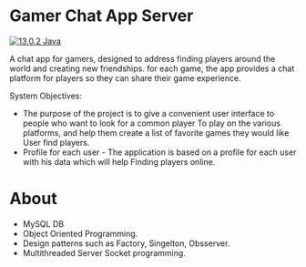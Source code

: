 # Gamer Chat App Server

[![13.0.2 Java](https://img.shields.io/badge/Java-13.0.2-blue.svg)](https://opensource.org/licenses/)


A chat app for gamers, designed to address finding players around the world and creating new friendships. for each game, the app provides a chat platform for players so they can share their game experience.

System Objectives:
* The purpose of the project is to give a convenient user interface to people who want to look for a common player
To play on the various platforms, and help them create a list of favorite games they would like
User find players.
* Profile for each user - The application is based on a profile for each user with his data which will help
Finding players online.

# About

* MySQL DB
* Object Oriented Programming.
* Design patterns such as Factory, Singelton, Obsserver.
* Multithreaded Server Socket programming.



